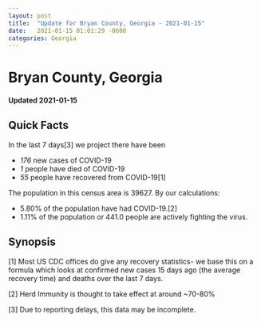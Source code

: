 ```yaml
---
layout: post
title:  "Update for Bryan County, Georgia - 2021-01-15"
date:   2021-01-15 01:01:29 -0600
categories: Georgia
---
```


# Bryan County, Georgia
#### Updated 2021-01-15

## Quick Facts

In the last 7 days[3] we project there have been
- *176* new cases of COVID-19
- *1* people have died of COVID-19
- *55* people have recovered from COVID-19[1]

The population in this census area is 39627. By our calculations:
- 5.80% of the population have had COVID-19.[2]
- 1.11% of the population or 441.0 people are actively fighting the virus.

## Synopsis




[1] Most US CDC offices do give any recovery statistics- we base this on a formula which looks at confirmed new cases
15 days ago (the average recovery time) and deaths over the last 7 days.

[2] Herd Immunity is thought to take effect at around ~70-80%

[3] Due to reporting delays, this data may be incomplete.
 
    